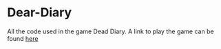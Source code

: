 # Dear-Diary

All the code used in the game Dead Diary.
A link to play the game can be found [here](https://dennischen.itch.io/dear-diary)
